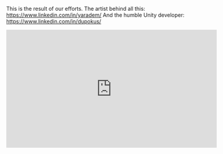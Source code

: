 This is the result of our efforts. 
The artist behind all this: https://www.linkedin.com/in/yaradem/
And the humble Unity developer: https://www.linkedin.com/in/dupokus/
<iframe width="560" height="315" src="https://www.youtube.com/embed/2XttNF5puos?si=Ajd6CV3jqGVAaR0E" title="YouTube video player" frameborder="0" allow="accelerometer; autoplay; clipboard-write; encrypted-media; gyroscope; picture-in-picture; web-share" allowfullscreen></iframe>
